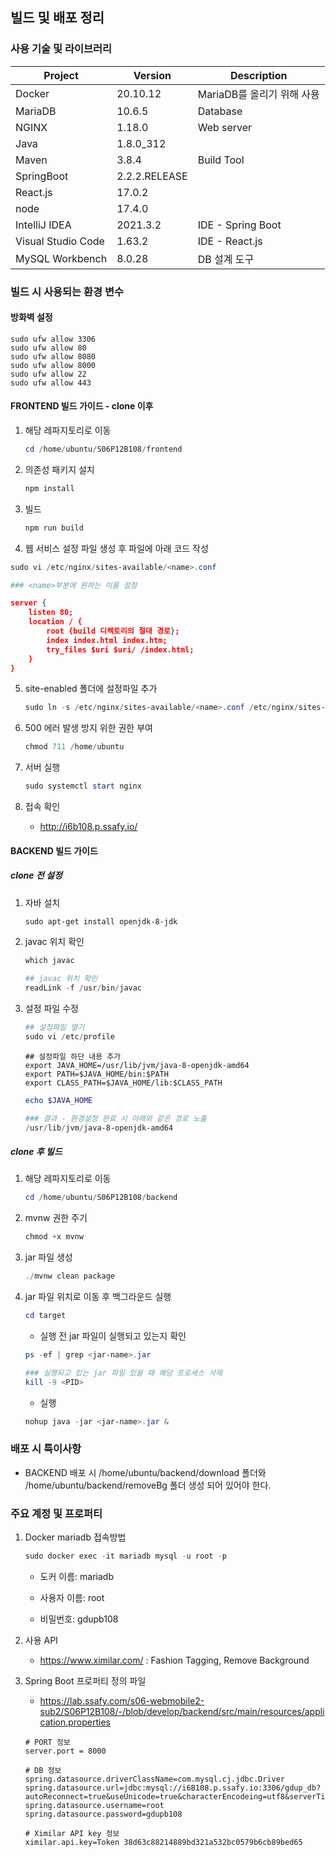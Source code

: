## 빌드 및 배포 정리

### 사용 기술 및 라이브러리

| Project            | Version       | Description                |
| ------------------ | ------------- | -------------------------- |
| Docker             | 20.10.12      | MariaDB를 올리기 위해 사용 |
| MariaDB            | 10.6.5        | Database                   |
| NGINX              | 1.18.0        | Web server                 |
| Java               | 1.8.0_312     |                            |
| Maven              | 3.8.4         | Build Tool                 |
| SpringBoot         | 2.2.2.RELEASE |                            |
| React.js           | 17.0.2        |                            |
| node               | 17.4.0        |                            |
| IntelliJ IDEA      | 2021.3.2      | IDE - Spring Boot          |
| Visual Studio Code | 1.63.2        | IDE - React.js             |
| MySQL Workbench    | 8.0.28        | DB 설계 도구               |



### 빌드 시 사용되는 환경 변수

#### 방화벽 설정

```
sudo ufw allow 3306
sudo ufw allow 80
sudo ufw allow 8080
sudo ufw allow 8000
sudo ufw allow 22
sudo ufw allow 443
```



#### FRONTEND 빌드 가이드 - clone 이후

1. 해당 레파지토리로 이동

   ```powershell
   cd /home/ubuntu/S06P12B108/frontend
   ```

2. 의존성 패키지 설치

   ```powershell
   npm install
   ```

3. 빌드

   ```powershell
   npm run build
   ```

4.  웹 서비스 설정 파일 생성 후 파일에 아래 코드 작성

   ```powershell
   sudo vi /etc/nginx/sites-available/<name>.conf
   
   ### <name>부분에 원하는 이름 설정
   ```

   ```json
   server {
       listen 80;
       location / {
           root {build 디렉토리의 절대 경로};
           index index.html index.htm;
           try_files $uri $uri/ /index.html;
       }
   }
   ```

5. site-enabled 폴더에 설정파일 추가

   ```powershell
   sudo ln -s /etc/nginx/sites-available/<name>.conf /etc/nginx/sites-enabled/<name>.conf
   ```

6. 500 에러 발생 방지 위한 권한 부여

   ```powershell
   chmod 711 /home/ubuntu
   ```

7. 서버 실행

   ```powershell
   sudo systemctl start nginx
   ```

8. 접속 확인
   - http://i6b108.p.ssafy.io/



#### BACKEND 빌드 가이드

##### clone 전 설정

1. 자바 설치

   ```powershell
   sudo apt-get install openjdk-8-jdk
   ```

2. javac 위치 확인

   ```powershell
   which javac
   
   ## javac 위치 확인
   readLink -f /usr/bin/javac
   ```

3. 설정 파일 수정

   ```powershell
   ## 설정파일 열기
   sudo vi /etc/profile
   ```

   ```
   ## 설정파일 하단 내용 추가
   export JAVA_HOME=/usr/lib/jvm/java-8-openjdk-amd64
   export PATH=$JAVA_HOME/bin:$PATH
   export CLASS_PATH=$JAVA_HOME/lib:$CLASS_PATH
   ```

   ```powershell
   echo $JAVA_HOME
   
   ### 결과 - 환경설정 완료 시 아래와 같은 경로 노출
   /usr/lib/jvm/java-8-openjdk-amd64
   ```

##### clone 후 빌드

1. 해당 레파지토리로 이동

   ```powershell
   cd /home/ubuntu/S06P12B108/backend
   ```

2. mvnw 권한 주기

   ```powershell
   chmod +x mvnw
   ```

3. jar 파일 생성

   ```powershell
   ./mvnw clean package
   ```

4. jar 파일 위치로 이동 후 백그라운드 실행

   ```powershell
   cd target
   ```

   - 실행 전 jar 파일이 실행되고 있는지 확인

   ```powershell
   ps -ef | grep <jar-name>.jar
   
   ### 실행되고 있는 jar 파일 있을 때 해당 프로세스 삭제
   kill -9 <PID>
   ```

   - 실행

   ```powershell
   nohup java -jar <jar-name>.jar &
   ```

   

### 배포 시 특이사항

- BACKEND 배포 시 /home/ubuntu/backend/download 폴더와 /home/ubuntu/backend/removeBg 폴더 생성 되어 있어야 한다.

  

### 주요 계정 및 프로퍼티

1. Docker mariadb 접속방법

   ```powershell
   sudo docker exec -it mariadb mysql -u root -p
   ```

   - 도커 이름: mariadb

   - 사용자 이름: root

   - 비밀번호: gdupb108

2. 사용 API

   -  https://www.ximilar.com/ : Fashion Tagging, Remove Background

3. Spring Boot 프로퍼티 정의 파일

   - https://lab.ssafy.com/s06-webmobile2-sub2/S06P12B108/-/blob/develop/backend/src/main/resources/application.properties

   ```properties
   # PORT 정보
   server.port = 8000
   
   # DB 정보
   spring.datasource.driverClassName=com.mysql.cj.jdbc.Driver
   spring.datasource.url=jdbc:mysql://i6B108.p.ssafy.io:3306/gdup_db?autoReconnect=true&useUnicode=true&characterEncodeing=utf8&serverTimezone=Asia/Seoul
   spring.datasource.username=root
   spring.datasource.password=gdupb108
   
   # Ximilar API key 정보
   ximilar.api.key=Token 38d63c88214889bd321a532bc0579b6cb89bed65
   ```

   